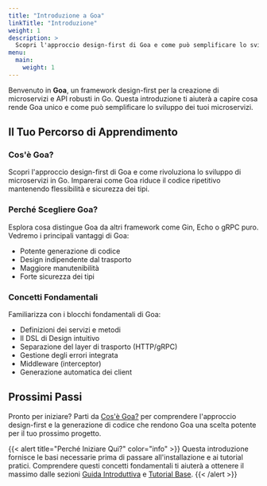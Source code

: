 ```yaml
---
title: "Introduzione a Goa"
linkTitle: "Introduzione"
weight: 1
description: >
  Scopri l'approccio design-first di Goa e come può semplificare lo sviluppo dei tuoi microservizi.
menu:
  main:
    weight: 1
---
```


Benvenuto in **Goa**, un framework design-first per la creazione di microservizi e API robusti in Go. Questa introduzione ti aiuterà a capire cosa rende Goa unico e come può semplificare lo sviluppo dei tuoi microservizi.

## Il Tuo Percorso di Apprendimento

### Cos'è Goa?
Scopri l'approccio design-first di Goa e come rivoluziona lo sviluppo di microservizi in Go. Imparerai come Goa riduce il codice ripetitivo mantenendo flessibilità e sicurezza dei tipi.

### Perché Scegliere Goa?
Esplora cosa distingue Goa da altri framework come Gin, Echo o gRPC puro. Vedremo i principali vantaggi di Goa:

* Potente generazione di codice
* Design indipendente dal trasporto
* Maggiore manutenibilità
* Forte sicurezza dei tipi

### Concetti Fondamentali
Familiarizza con i blocchi fondamentali di Goa:

* Definizioni dei servizi e metodi
* Il DSL di Design intuitivo
* Separazione del layer di trasporto (HTTP/gRPC)
* Gestione degli errori integrata
* Middleware (interceptor)
* Generazione automatica dei client

## Prossimi Passi

Pronto per iniziare? Parti da [Cos'è Goa?](./1-what-is-goa/) per comprendere l'approccio design-first e la generazione di codice che rendono Goa una scelta potente per il tuo prossimo progetto.

{{< alert title="Perché Iniziare Qui?" color="info" >}}
Questa introduzione fornisce le basi necessarie prima di passare all'installazione e ai tutorial pratici. Comprendere questi concetti fondamentali ti aiuterà a ottenere il massimo dalle sezioni [Guida Introduttiva](/2-getting-started/) e [Tutorial Base](/3-tutorials/).
{{< /alert >}} 
